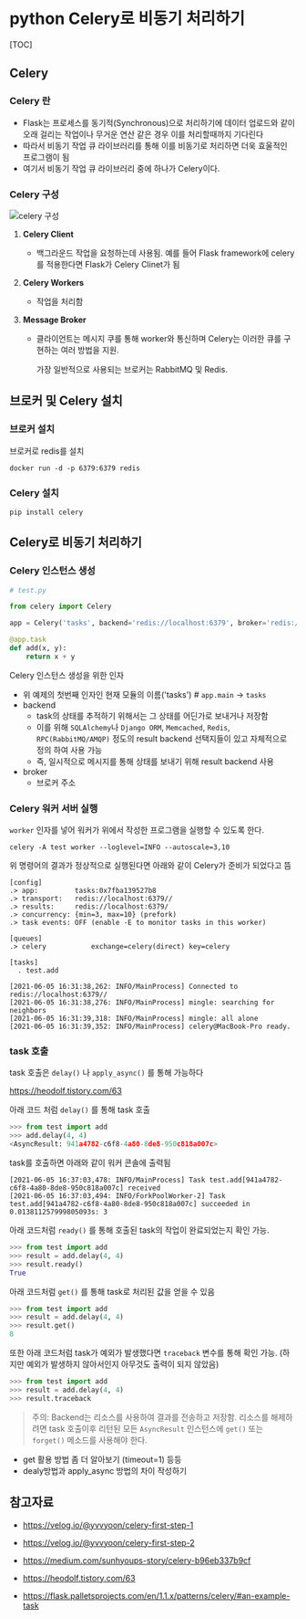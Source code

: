 # python Celery로 비동기 처리하기

[TOC]



## Celery 

### Celery 란

- Flask는 프로세스를 동기적(Synchronous)으로 처리하기에 데이터 업로드와 같이 오래 걸리는 작업이나 무거운 연산 같은 경우 이를 처리할때까지 기다린다
- 따라서 비동기 작업 큐 라이브러리를 통해 이를 비동기로 처리하면 더욱 효울적인 프로그램이 됨
- 여기서 비동기 작업 큐 라이브러리 중에 하나가 Celery이다.



### Celery 구성

![celery 구성](https://miro.medium.com/max/1400/1*8sAxRHQpG6OKsijf7q7mpw.png)

1. **Celery Client**
   - 백그라운드 작업을 요청하는데 사용됨. 예를 들어 Flask framework에 celery를 적용한다면 Flask가 Celery Clinet가 됨
2. **Celery Workers** 
   - 작업을 처리함

3. **Message Broker**

   - 클라이언트는 메시지 쿠를 통해 worker와 통신하며 Celery는 이러한 큐를 구현하는 여러 방법을 지원. 

     가장 일반적으로 사용되는 브로커는 RabbitMQ 및 Redis.

     



## 브로커 및 Celery 설치

### 브로커 설치

브로커로 redis를 설치

```shell
docker run -d -p 6379:6379 redis
```

### Celery 설치

```shell
pip install celery
```



## Celery로 비동기 처리하기

### Celery 인스턴스 생성

```python
# test.py

from celery import Celery

app = Celery('tasks', backend='redis://localhost:6379', broker='redis://localhost:6379')

@app.task
def add(x, y):
    return x + y
```

Celery 인스턴스 생성을 위한 인자

- 위 예제의 첫번째 인자인 현재 모듈의 이름('tasks')  # `app.main`  -> `tasks`
- backend
  - task의 상태를 추적하기 위해서는 그 상태를 어딘가로 보내거나 저장함
  - 이를 위해 `SQLAlchemy`나 `Django ORM`, `Memcached`, `Redis`, `RPC(RabbitMQ/AMQP)` 정도의 result backend 선택지들이 있고 자체적으로 정의 하여 사용 가능
  - 즉, 일시적으로 메시지를 통해 상태를 보내기 위해 result backend 사용
- broker
  - 브로커 주소



### Celery 워커 서버 실행

`worker` 인자를 넣어 워커가 위에서 작성한 프로그램을 실행할 수 있도록 한다.

```shell
celery -A test worker --loglevel=INFO --autoscale=3,10
```

위 명령어의 결과가 정상적으로 실행된다면 아래와 같이 Celery가 준비가 되었다고 뜸

```shell
[config]
.> app:         tasks:0x7fba139527b8
.> transport:   redis://localhost:6379//
.> results:     redis://localhost:6379/
.> concurrency: {min=3, max=10} (prefork)
.> task events: OFF (enable -E to monitor tasks in this worker)

[queues]
.> celery           exchange=celery(direct) key=celery

[tasks]
  . test.add

[2021-06-05 16:31:38,262: INFO/MainProcess] Connected to redis://localhost:6379//
[2021-06-05 16:31:38,276: INFO/MainProcess] mingle: searching for neighbors
[2021-06-05 16:31:39,318: INFO/MainProcess] mingle: all alone
[2021-06-05 16:31:39,352: INFO/MainProcess] celery@MacBook-Pro ready.
```



### task 호출

task 호출은 `delay()` 나 `apply_async()` 를 통해 가능하다

https://heodolf.tistory.com/63

아래 코드 처럼 `delay()` 를 통해 task 호출

```python
>>> from test import add
>>> add.delay(4, 4)
<AsyncResult: 941a4782-c6f8-4a80-8de8-950c818a007c>
```

task를 호출하면 아래와 같이 워커 콘솔에 출력됨

```shell
[2021-06-05 16:37:03,478: INFO/MainProcess] Task test.add[941a4782-c6f8-4a80-8de8-950c818a007c] received
[2021-06-05 16:37:03,494: INFO/ForkPoolWorker-2] Task test.add[941a4782-c6f8-4a80-8de8-950c818a007c] succeeded in 0.013811257999805093s: 3
```



아래 코드처럼 `ready()` 를 통해 호출된 task의 작업이 완료되었는지 확인 가능.

```python
>>> from test import add
>>> result = add.delay(4, 4)
>>> result.ready()
True
```



아래 코드처럼 `get()` 를 통해 task로 처리된 값을 얻을 수 있음

```python
>>> from test import add
>>> result = add.delay(4, 4)
>>> result.get()
8
```



또한 아래 코드처럼 task가 예외가 발생했다면 `traceback`  변수를 통해 확인 가능. (하지만 예외가 발생하지 않아서인지 아무것도 출력이 되지 않았음)

```python
>>> from test import add
>>> result = add.delay(4, 4)
>>> result.traceback
```



> 주의: Backend는 리소스를 사용하여 결과를 전송하고 저장함. 리소스를 해제하려면 task 호출이후 리턴된 모든 `AsyncResult` 인스턴스에 `get()` 또는 `forget()` 메소드를 사용해야 한다.

- get 활용 방법 좀 더 알아보기 (timeout=1) 등등
- dealy방법과 apply_async 방법의 차이 작성하기

## 참고자료

- https://velog.io/@yvvyoon/celery-first-step-1
- https://velog.io/@yvvyoon/celery-first-step-2

- https://medium.com/sunhyoups-story/celery-b96eb337b9cf
- https://heodolf.tistory.com/63
- https://flask.palletsprojects.com/en/1.1.x/patterns/celery/#an-example-task